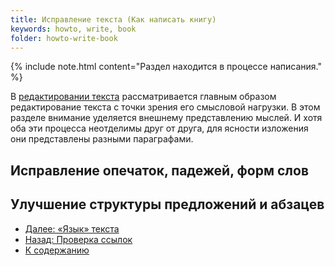 ```yaml
---
title: Исправление текста (Как написать книгу)
keywords: howto, write, book
folder: howto-write-book
---
```


{% include note.html content="Раздел находится в процессе написания." %}

В [редактировании текста](/htwb_editing.html) рассматривается главным
образом редактирование текста с точки зрения его смысловой нагрузки.
В этом разделе внимание уделяется внешнему представлению мыслей.  И
хотя оба эти процесса неотделимы друг от друга, для ясности изложения
они представлены разными параграфами.

## Исправление опечаток, падежей, форм слов

## Улучшение структуры предложений и абзацев

- [Далее: «Язык» текста](/htwb_modal_types.md)
- [Назад: Проверка ссылок](/htwb_links.html)
- [К содержанию](/htwb_toc.html)
